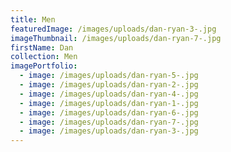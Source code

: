 ```yaml
---
title: Men
featuredImage: /images/uploads/dan-ryan-3-.jpg
imageThumbnail: /images/uploads/dan-ryan-7-.jpg
firstName: Dan
collection: Men
imagePortfolio:
  - image: /images/uploads/dan-ryan-5-.jpg
  - image: /images/uploads/dan-ryan-2-.jpg
  - image: /images/uploads/dan-ryan-4-.jpg
  - image: /images/uploads/dan-ryan-1-.jpg
  - image: /images/uploads/dan-ryan-6-.jpg
  - image: /images/uploads/dan-ryan-7-.jpg
  - image: /images/uploads/dan-ryan-3-.jpg
---
```


